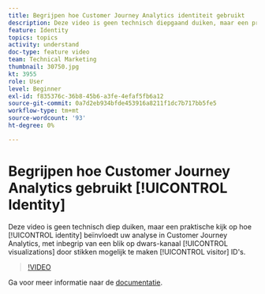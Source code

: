 ```yaml
---
title: Begrijpen hoe Customer Journey Analytics identiteit gebruikt
description: Deze video is geen technisch diepgaand duiken, maar een praktische kijk op de invloed van identiteit op je analyse in Adobe Customer Journey Analytics, waaronder een blik op kanaaloverschrijdende visualisaties die mogelijk worden gemaakt door bezoekers-id's aan te stippen.
feature: Identity
topics: topics
activity: understand
doc-type: feature video
team: Technical Marketing
thumbnail: 30750.jpg
kt: 3955
role: User
level: Beginner
exl-id: f835376c-36b8-45b6-a3fe-4efaf5fb6a12
source-git-commit: 0a7d2eb934bfde453916a8211f1dc7b717bb5fe5
workflow-type: tm+mt
source-wordcount: '93'
ht-degree: 0%

---
```


# Begrijpen hoe Customer Journey Analytics gebruikt [!UICONTROL Identity]

Deze video is geen technisch diep duiken, maar een praktische kijk op hoe [!UICONTROL identity] beïnvloedt uw analyse in Customer Journey Analytics, met inbegrip van een blik op dwars-kanaal [!UICONTROL visualizations] door stikken mogelijk te maken [!UICONTROL visitor] ID&#39;s.

>[!VIDEO](https://video.tv.adobe.com/v/30750/?learn=on&quality=12)

Ga voor meer informatie naar de [documentatie](https://experienceleague.adobe.com/docs/analytics-platform/using/cja-landing.html).
